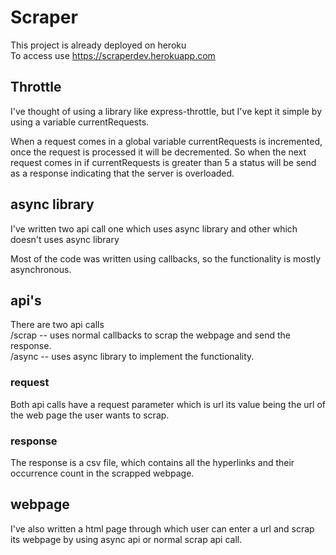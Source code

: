 # Scraper  
This project is already deployed on heroku  
To access use https://scraperdev.herokuapp.com  

## Throttle  

I've thought of using a library like express-throttle, but I've kept it simple by using a variable currentRequests.  

When a request comes in a global variable currentRequests is incremented, once the request is processed it will be decremented. So when the next request comes in if currentRequests is greater than 5 a status will be send as a response indicating that the server is overloaded.  


## async library  

I've written two api call one which uses async library and other which doesn't uses async library  

Most of the code was written using callbacks, so the functionality is mostly asynchronous.   
 
## api's

There are two api calls  
  /scrap --  uses normal callbacks to scrap the webpage and send the response.   
  /async --  uses async library to implement the functionality.    


### request  

Both api calls have a request parameter which is url its value being the url of the web page the user wants to scrap.  

### response  

The response is a csv file, which contains all the hyperlinks and their occurrence count in the scrapped webpage.  

## webpage  

I've also written a html page through which user can enter a url and scrap its webpage by using async api or normal scrap api call.  
